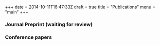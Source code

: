 +++
date = 2014-10-11T16:47:33Z
draft = true
title = "Publications"
menu = "main"
+++

### Journal Preprint (waiting for review)

### Conference papers
